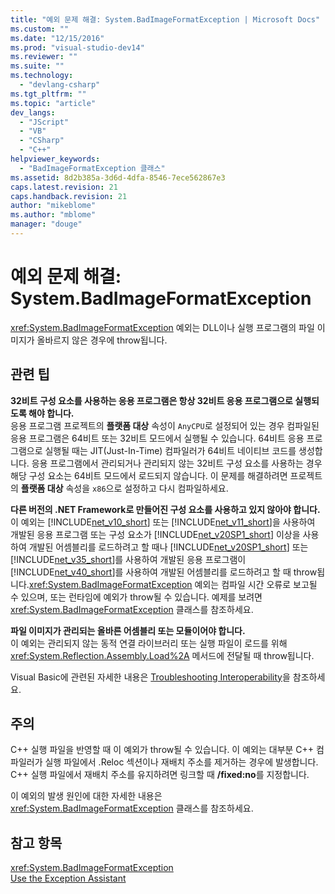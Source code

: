 ```yaml
---
title: "예외 문제 해결: System.BadImageFormatException | Microsoft Docs"
ms.custom: ""
ms.date: "12/15/2016"
ms.prod: "visual-studio-dev14"
ms.reviewer: ""
ms.suite: ""
ms.technology: 
  - "devlang-csharp"
ms.tgt_pltfrm: ""
ms.topic: "article"
dev_langs: 
  - "JScript"
  - "VB"
  - "CSharp"
  - "C++"
helpviewer_keywords: 
  - "BadImageFormatException 클래스"
ms.assetid: 8d2b385a-3d6d-4dfa-8546-7ece562867e3
caps.latest.revision: 21
caps.handback.revision: 21
author: "mikeblome"
ms.author: "mblome"
manager: "douge"
---
```

# 예외 문제 해결: System.BadImageFormatException
<xref:System.BadImageFormatException> 예외는 DLL이나 실행 프로그램의 파일 이미지가 올바르지 않은 경우에 throw됩니다.  
  
## 관련 팁  
 **32비트 구성 요소를 사용하는 응용 프로그램은 항상 32비트 응용 프로그램으로 실행되도록 해야 합니다.**  
 응용 프로그램 프로젝트의 **플랫폼 대상** 속성이 `AnyCPU`로 설정되어 있는 경우 컴파일된 응용 프로그램은 64비트 또는 32비트 모드에서 실행될 수 있습니다. 64비트 응용 프로그램으로 실행될 때는 JIT\(Just\-In\-Time\) 컴파일러가 64비트 네이티브 코드를 생성합니다. 응용 프로그램에서 관리되거나 관리되지 않는 32비트 구성 요소를 사용하는 경우 해당 구성 요소는 64비트 모드에서 로드되지 않습니다. 이 문제를 해결하려면 프로젝트의 **플랫폼 대상** 속성을 `x86`으로 설정하고 다시 컴파일하세요.  
  
 **다른 버전의 .NET Framework로 만들어진 구성 요소를 사용하고 있지 않아야 합니다.**  
 이 예외는 [!INCLUDE[net_v10_short](../misc/includes/net_v10_short_md.md)] 또는 [!INCLUDE[net_v11_short](../misc/includes/net_v11_short_md.md)]을 사용하여 개발된 응용 프로그램 또는 구성 요소가 [!INCLUDE[net_v20SP1_short](../misc/includes/net_v20sp1_short_md.md)] 이상을 사용하여 개발된 어셈블리를 로드하려고 할 때나 [!INCLUDE[net_v20SP1_short](../misc/includes/net_v20sp1_short_md.md)] 또는 [!INCLUDE[net_v35_short](../misc/includes/net_v35_short_md.md)]를 사용하여 개발된 응용 프로그램이 [!INCLUDE[net_v40_short](../misc/includes/net_v40_short_md.md)]를 사용하여 개발된 어셈블리를 로드하려고 할 때 throw됩니다.<xref:System.BadImageFormatException> 예외는 컴파일 시간 오류로 보고될 수 있으며, 또는 런타임에 예외가 throw될 수 있습니다. 예제를 보려면 <xref:System.BadImageFormatException> 클래스를 참조하세요.  
  
 **파일 이미지가 관리되는 올바른 어셈블리 또는 모듈이어야 합니다.**  
 이 예외는 관리되지 않는 동적 연결 라이브러리 또는 실행 파일이 로드를 위해 <xref:System.Reflection.Assembly.Load%2A> 메서드에 전달될 때 throw됩니다.  
  
 Visual Basic에 관련된 자세한 내용은 [Troubleshooting Interoperability](../Topic/Troubleshooting%20Interoperability%20\(Visual%20Basic\).md)을 참조하세요.  
  
## 주의  
 C\+\+ 실행 파일을 반영할 때 이 예외가 throw될 수 있습니다. 이 예외는 대부분 C\+\+ 컴파일러가 실행 파일에서 .Reloc 섹션이나 재배치 주소를 제거하는 경우에 발생합니다. C\+\+ 실행 파일에서 재배치 주소를 유지하려면 링크할 때 **\/fixed:no**를 지정합니다.  
  
 이 예외의 발생 원인에 대한 자세한 내용은 <xref:System.BadImageFormatException> 클래스를 참조하세요.  
  
## 참고 항목  
 <xref:System.BadImageFormatException>   
 [Use the Exception Assistant](../Topic/How%20to:%20Use%20the%20Exception%20Assistant.md)